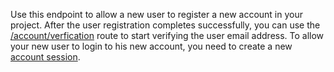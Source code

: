 Use this endpoint to allow a new user to register a new account in your project. After the user registration completes successfully, you can use the [/account/verfication](/docs/account#createVerification) route to start verifying the user email address. To allow your new user to login to his new account, you need to create a new [account session](/docs/account#createSession).